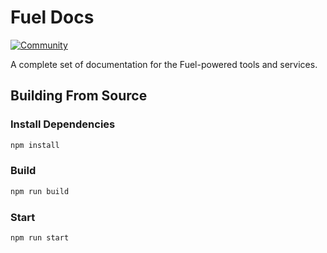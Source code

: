 Fuel Docs
===

[![Community](https://img.shields.io/badge/chat%20on-discord-orange?&logo=discord&logoColor=ffffff&color=7389D8&labelColor=6A7EC2)](https://discord.gg/xfpK4Pe)

A complete set of documentation for the Fuel-powered tools and services.

## Building From Source

### Install Dependencies

```bash
npm install
```

### Build

```bash
npm run build
```

### Start

```bash
npm run start
```
